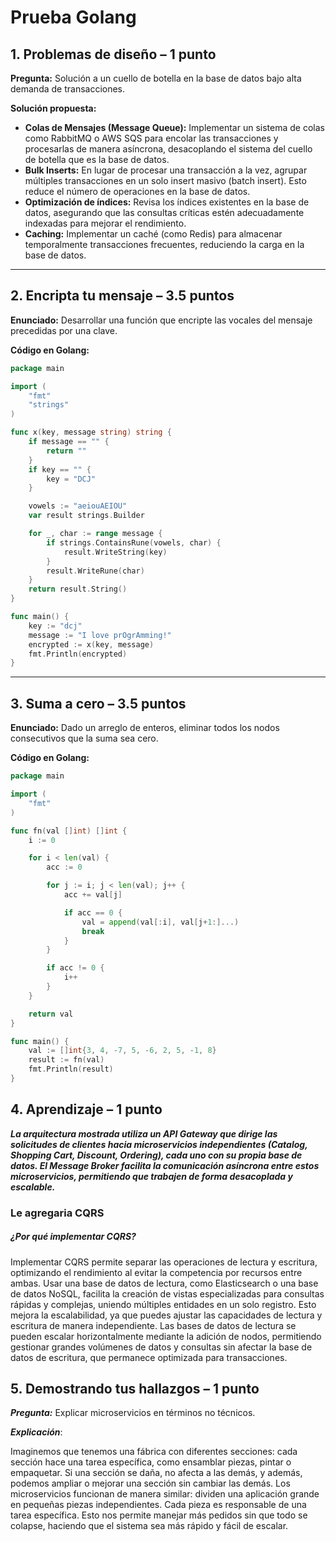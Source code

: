 # Prueba Golang
<!-- 
La prueba está dividida en varias secciones con distintos enfoques. Aquí te guiaré en cómo abordar cada una de ellas utilizando Golang y buenas prácticas de desarrollo. -->

## 1. Problemas de diseño – 1 punto

**Pregunta:** Solución a un cuello de botella en la base de datos bajo alta demanda de transacciones.

**Solución propuesta:**

- **Colas de Mensajes (Message Queue):** Implementar un sistema de colas como RabbitMQ o AWS SQS para encolar las transacciones y procesarlas de manera asíncrona, desacoplando el sistema del cuello de botella que es la base de datos.
- **Bulk Inserts:** En lugar de procesar una transacción a la vez, agrupar múltiples transacciones en un solo insert masivo (batch insert). Esto reduce el número de operaciones en la base de datos.
- **Optimización de índices:** Revisa los índices existentes en la base de datos, asegurando que las consultas críticas estén adecuadamente indexadas para mejorar el rendimiento.
- **Caching:** Implementar un caché (como Redis) para almacenar temporalmente transacciones frecuentes, reduciendo la carga en la base de datos.

---

## 2. Encripta tu mensaje – 3.5 puntos

**Enunciado:** Desarrollar una función que encripte las vocales del mensaje precedidas por una clave.

**Código en Golang:**

```go
package main

import (
	"fmt"
	"strings"
)

func x(key, message string) string {
	if message == "" {
		return ""
	}
	if key == "" {
		key = "DCJ"
	}

	vowels := "aeiouAEIOU"
	var result strings.Builder

	for _, char := range message {
		if strings.ContainsRune(vowels, char) {
			result.WriteString(key)
		}
		result.WriteRune(char)
	}
	return result.String()
}

func main() {
	key := "dcj"
	message := "I love prOgrAmming!"
	encrypted := x(key, message)
	fmt.Println(encrypted)
}
```

---

## 3. Suma a cero – 3.5 puntos

**Enunciado:** Dado un arreglo de enteros, eliminar todos los nodos consecutivos que la suma sea cero.

**Código en Golang:**

```go
package main

import (
	"fmt"
)

func fn(val []int) []int {
	i := 0

	for i < len(val) {
		acc := 0

		for j := i; j < len(val); j++ {
			acc += val[j]

			if acc == 0 {
				val = append(val[:i], val[j+1:]...)
				break
			}
		}

		if acc != 0 {
			i++
		}
	}

	return val
}

func main() {
	val := []int{3, 4, -7, 5, -6, 2, 5, -1, 8}
	result := fn(val)
	fmt.Println(result)
}
```


## 4. Aprendizaje – 1 punto

***La arquitectura mostrada utiliza un API Gateway que dirige las solicitudes de clientes hacia microservicios independientes (Catalog, Shopping Cart, Discount, Ordering), cada uno con su propia base de datos. El Message Broker facilita la comunicación asíncrona entre estos microservicios, permitiendo que trabajen de forma desacoplada y escalable.***


### Le agregaria CQRS

##### ¿Por qué implementar CQRS?
Implementar CQRS permite separar las operaciones de lectura y escritura, optimizando el rendimiento al evitar la competencia por recursos entre ambas. Usar una base de datos de lectura, como Elasticsearch o una base de datos NoSQL, facilita la creación de vistas especializadas para consultas rápidas y complejas, uniendo múltiples entidades en un solo registro. Esto mejora la escalabilidad, ya que puedes ajustar las capacidades de lectura y escritura de manera independiente. Las bases de datos de lectura se pueden escalar horizontalmente mediante la adición de nodos, permitiendo gestionar grandes volúmenes de datos y consultas sin afectar la base de datos de escritura, que permanece optimizada para transacciones.



## 5. Demostrando tus hallazgos – 1 punto

***Pregunta:*** Explicar microservicios en términos no técnicos.

***Explicación***:

Imaginemos que tenemos una fábrica con diferentes secciones: cada sección hace una tarea específica, como ensamblar piezas, pintar o empaquetar. Si una sección se daña, no afecta a las demás, y además, podemos ampliar o mejorar una sección sin cambiar las demás. Los microservicios funcionan de manera similar: dividen una aplicación grande en pequeñas piezas independientes. Cada pieza es responsable de una tarea específica. Esto nos permite manejar más pedidos sin que todo se colapse, haciendo que el sistema sea más rápido y fácil de escalar.
